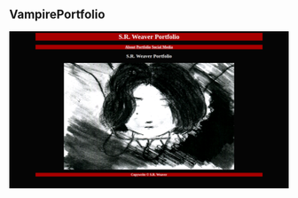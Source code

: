 ## VampirePortfolio
![VampirePortfolio](https://raw.githubusercontent.com/LWFlouisa/VampirePortfolio/main/vampireportfolio.png)
